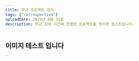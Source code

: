 ```yaml
---
title: 학교 프로젝트 정리
tags: ["retrospective"]
uploadDate: 2022년 8월 31일
description: 학교 강의 시간에 진행한 프로젝트를 정리한 포스트입니다.
---
```


## 이미지 테스트 입니다

<img src="/Users/cuzz/Documents/project-github/cuzzs-log/public/posts/retrospective/image/tutorProfile.png" alt="tutorProfile" style="zoom:10%; margin:auto" />

